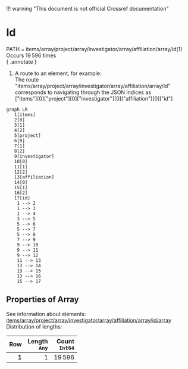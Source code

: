 !!! warning "This document is not official Crossref documentation"
# Id
PATH = items/array/project/array/investigator/array/affiliation/array/id(1)  
Occurs 19 596 times  
{ .annotate }

1. A route to an element, for example:  
   The route "items/array/project/array/investigator/array/affiliation/array/id" corresponds to navigating through the JSON indices as  
   ["items"][0]["project"][0]["investigator"][0]["affiliation"][0]["id"]  

```mermaid
graph LR
   1[items]
   2[0]
   3[1]
   4[2]
   5[project]
   6[0]
   7[1]
   8[2]
   9[investigator]
   10[0]
   11[1]
   12[2]
   13[affiliation]
   14[0]
   15[1]
   16[2]
   17[id]
    1 --> 2
    1 --> 3
    1 --> 4
    3 --> 5
    5 --> 6
    5 --> 7
    5 --> 8
    7 --> 9
    9 --> 10
    9 --> 11
    9 --> 12
    11 --> 13
    13 --> 14
    13 --> 15
    13 --> 16
    15 --> 17
```


## Properties of Array
See information about elements: [items/array/project/array/investigator/array/affiliation/array/id/array](array/index.md)  
Distribution of lengths:  

| **Row** | **Length**<br>`Any` | **Count**<br>`Int64` |
|--------:|--------------------:|---------------------:|
| **1**   | 1                   | 19 596               |

